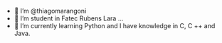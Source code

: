 - 👋 I’m @thiagomarangoni
- 👀 I’m student in Fatec Rubens Lara ...
- 🌱 I’m currently learning Python and I have knowledge in C, C ++ and Java.


<!---
thiagomarangoni/thiagomarangoni is a ✨ special ✨ repository because its `README.md` (this file) appears on your GitHub profile.
You can click the Preview link to take a look at your changes.
--->

